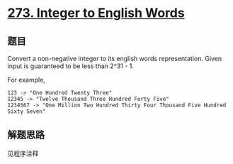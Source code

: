 # [273. Integer to English Words](https://leetcode-cn.com/problems/integer-to-english-words/)

## 题目

Convert a non-negative integer to its english words representation. Given input is guaranteed to be less than 2^31 - 1.

For example,

```text
123 -> "One Hundred Twenty Three"
12345 -> "Twelve Thousand Three Hundred Forty Five"
1234567 -> "One Million Two Hundred Thirty Four Thousand Five Hundred Sixty Seven"
```

## 解题思路

见程序注释
